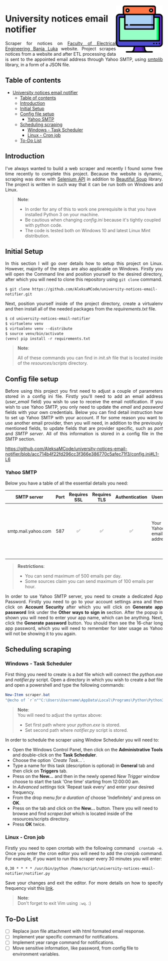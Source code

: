 <img width="150" align="right" src="./resources/scraping_logo.png" alt_text="[https://www.flaticon.com/free-icons/scraping](https://www.flaticon.com/free-icons/scraping)"></img>

# University notices email notifier
<p align="justify">Scraper for notices on <a href="https://efee.etf.unibl.org/oglasi/">Faculty of Electrical Engineering Banja Luka</a> website. Project scrapes notices from a website and after ETL processing data is sent to the appointed email address through Yahoo SMTP, using <a href="https://docs.python.org/3/library/smtplib.html">smtplib</a> library, in a form of a JSON file.</p>

## Table of contents
- [University notices email notifier](#university-notices-email-notifier)
  - [Table of contents](#table-of-contents)
  - [Introduction](#introduction)
  - [Initial Setup](#initial-setup)
  - [Config file setup](#config-file-setup)
    - [Yahoo SMTP](#yahoo-smtp)
  - [Scheduling scraping](#scheduling-scraping)
    - [Windows - Task Scheduler](#windows---task-scheduler)
    - [Linux - Cron job](#linux---cron-job)
  - [To-Do List](#to-do-list)

## Introduction
<p align="justify">I've always wanted to build a web scraper and recently I found some free time recently to complete this project. Because the website is dynamic, scraping was done with <a href="https://selenium-python.readthedocs.io/api.html">Selenium API</a> in addition to <a href="https://pypi.org/project/beautifulsoup4/">Beautiful Soup</a> library. The project is written in such way that it can be run both on Windows and Linux.</p>

> **Note**:
> <ul><li>In order for any of this to work one prerequisite is that you have installed Python 3 on your machine.</li>
> <li>Be cautious when changing <i>config.ini</i> because it's tightly coupled with python code.</li>
> <li>The code is tested both on Windows 10 and latest Linux Mint distribution.</li></ul>

## Initial Setup
<p align="justify">In this section I will go over details how to setup this project on Linux. However, majority of the steps are also applicable on Windows. Firstly you will open the Command line and position yourself to the desired directory, after which you will need to clone this repository using <code>git clone</code> command.</p>

```
$ git clone https://github.com/AleksaMCode/university-notices-email-notifier.git
```

<p align="justify">Next, position yourself inside of the project directory, create a virtualenv and then install all of the needed packages from the <i>requirements.txt</i> file.</p>

```shell
$ cd university-notices-email-notifier
$ virtuelenv venv
$ virtualenv venv --distribute
$ source venv/bin/activate
(venv) pip install -r requirements.txt
```

> **Note**: <br>
> <p align="justify">All of these commands you can find in <i>init.sh</i> file that is located inside of the <i>resources/scripts</i> directory.</p>


## Config file setup
<p align="justify">Before using this project you first need to adjust a couple of parameters stored in a config ini file. Firstly you'll need to add an email address (<i>user_email</i> field) you wish to use to receive the email notification. If you wish to use Yahoo SMTP, you only need to update the <i>email</i> and <i>password</i> fields with your own credentials. Below you can find detail instruction how to set up Yahoo SMTP with your account. If for some reason you want to use another email provider, then you will need, in addition to the previously mentioned fields, to update fields that are provider specific, such as <i>port</i> and <i>SMTP server</i>. All of this information is stored in a config file in the SMTP section.</p>

https://github.com/AleksaMCode/university-notices-email-notifier/blob/acc714b4f22fd296cc3f366e386770c5afec71f3/config.ini#L1-L6

### Yahoo SMTP
<p align="justify">Below you have a table of all the essential details you need:</p>

SMTP server | Port | Requires SSL | Requires TLS | Authentication | Username | Password |
-- | :--: | :--: | :--: | :--: | -- | -- |
smtp.mail.yahoo.com | 587 | ✅ | ✅ | ✅| Your Yahoo email address | You Yahoo Mail App Password, which isn't the same as your account password |

> **Restrictions**:
> <ul><li>You can send maximum of 500 emails per day.</li>
> <li>Some sources claim you can send maximum of 100 emails per hour.</li></ul>

<p align="justify">In order to use Yahoo SMTP server, you need to create a dedicated App Password. Firstly you need to go to your account settings area and then click on <b>Account Security</b> after which you will click on <b>Generate app password</b> link under the <b>Other ways to sign in</b> section. After the popup is shown you will need to enter your app name, which can be anything. Next, click the <b>Generate password</b> button. You should then see the 16-char long app password, which you will need to remember for later usage as Yahoo will not be showing it to you again.</p>

## Scheduling scraping
### Windows - Task Scheduler
<p align="justify">First thing you need to create is a <i>bat</i> file which will connect the <i>python.exe</i> and <i>notifier.py</i> script. Open a directory in which you wish to create a <i>bat</i> file and open a powershell and type the following commands:</p>

```powershell
New-Item scraper.bat
"@echo of `r`n""C:\Users\Username\AppData\Local\Programs\Python\Python310\python.exe"" ""C:\Users\Username\university-notices-email-notifier\notifier.py"""
```

> **Note**:
> <br>You will need to adjust the syntax above:
> <ul><li>Set first path where your <i>python.exe</i> is stored.</li>
> <li>Set second path where <i>notifier.py</i> script is stored.</li></ul>

<p align="justify">In order to schedule the scraper using Window Scheduler you will need to:
<ul>
<li>Open the Windows Control Panel, then click on the <b>Administrative Tools</b> and double-click on the <b>Task Scheduler</b>.</li>
<li>Choose the option `<i>Create Task...</i>`.</li>
<li>Type a name for this task (description is optional) in <b>General</b> tab and then click on <b>Triggers</b> tab.</li>
<li>Press on the <b>New...</b> and then in the newly opened <i>New Trigger</i> window choose to start the task 'One time' starting from 12:00:00 am.</li>
<li>In <i>Advanced settings</i> tick 'Repeat task every' and enter your desired frequency.</li>
<li>From the drop menu <i>for a duration of</i> choose 'Indefinitely' and press on <b>OK</b>.
<li>Press on the <Actions> tab and click on the <b>New...</b> button. There you will need to browse and find <i>scraper.bat</i> which is located inside of the resources/scripts directory.</li>
<li>Press <b>OK</b> twice.</li>
</ul></p>

### Linux - Cron job
<p align="justify">Firstly you need to open crontab with the following command <code> crontab -e</code>. Once you enter the cron editor you will need to add the cronjob command. For example, if you want to run this scraper every 30 minutes you will enter:</p>

```shell
0,30 * * * * /usr/bin/python /home/script/university-notices-email-notifier/notifier.py
```

<p align="justify">Save your changes and exit the editor. For more details on how to specify frequency visit this <a href="https://www.adminschoice.com/crontab-quick-reference">link</a>.</p>

> **Note**:
> <br>Don't forget to exit Vim using <code>:wq</code>. :)

## To-Do List
- [ ] Replace json file attachment with html formated email response.
- [ ] Implement year specific command for notifications.
- [ ] Implement year range command for notifications.
- [ ] Move sensitive information, like password,  from config file to environment variables.
